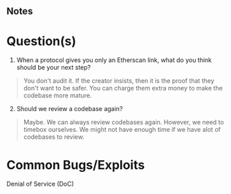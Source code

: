 ## Notes

# Question(s)

1. When a protocol gives you only an Etherscan link, what do you think should be your next step?

> You don't audit it. If the creator insists, then it is the proof that they don't want to be safer. You can charge them extra money to make the codebase more mature.

2. Should we review a codebase again?

> Maybe. We can always review codebases again. However, we need to timebox ourselves. We might not have enough time if we have alot of codebases to review.


# Common Bugs/Exploits

Denial of Service (DoC)
